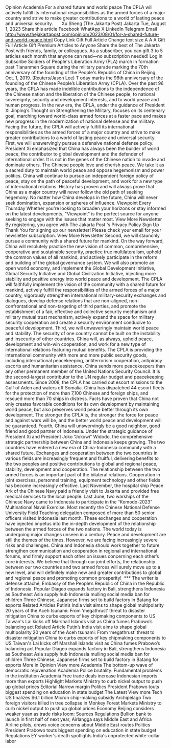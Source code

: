 # 

Opinion
Academia
For a shared future and world peace
The CPLA will actively fulfill its international responsibilities as the armed forces of a major country and strive to make greater contributions to a world of lasting peace and universal security.
&nbsp;
&nbsp;
&nbsp;
Xu Sheng
(The Jakarta Post)
Jakarta
Tue, August 1, 2023
Share this article
Facebook
WhatApp
X
LinkedIn
Telegram
Email
http://www.thejakartapost.com/opinion/2023/08/01/for-a-shared-future-and-world-peace.html
Copy Link
Gift Full Article
Change text size
A
A
A
Gift Full Article
Gift Premium Articles
to Anyone
Share the best of The Jakarta Post with friends, family, or colleagues. As a subscriber, you can gift 3 to 5 articles each month that anyone can read—no subscription needed!
Log in
Subscribe
Soldiers of People's Liberation Army (PLA) march in formation past Tiananmen Square during the military parade marking the 70th anniversary of the founding of the People's Republic of China in Beijing, Oct. 1, 2019. (Reuters/Jason Lee)
T
oday marks the 96th anniversary of the founding of the Chinese People’s Liberation Army (CPLA). Over the past 96 years, the CPLA has made indelible contributions to the independence of the Chinese nation and the liberation of the Chinese people, to national sovereignty, security and development interests, and to world peace and human progress.
In the new era, the CPLA, under the guidance of President Xi Jinping’s Thought on Strengthening the Military, focuses on its centenary goal, marching toward world-class armed forces at a faster pace and makes new progress in the modernization of national defense and the military.
Facing the future, the CPLA will actively fulfill its international responsibilities as the armed forces of a major country and strive to make greater contributions to a world of lasting peace and universal security.
First, we will unswervingly pursue a defensive national defense policy. President Xi emphasized that China has always been the builder of world peace, the contributor to global development and the defender of international order.
It is not in the genes of the Chinese nation to invade and dominate others. The Chinese people love and cherish peace. We take it as a sacred duty to maintain world peace and oppose hegemonism and power politics.
China will continue to pursue an independent foreign policy of peace, stay on the path of peaceful development, and work for a new type of international relations. History has proven and will always prove that China as a major country will never follow the old path of seeking hegemony. No matter how China develops in the future, China will never seek domination, expansion or spheres of influence.
Viewpoint
Every Thursday
Whether you're looking to broaden your horizons or stay informed on the latest developments, "Viewpoint" is the perfect source for anyone seeking to engage with the issues that matter most.
View More Newsletter
By registering, you agree with
The Jakarta Post
's
Privacy Policy
Sign Up
Thank You
for signing up our newsletter!
Please check your email for your newsletter subscription.
View More Newsletter
Second, we will staunchly pursue a community with a shared future for mankind. On the way forward, China will resolutely practice the new vision of common, comprehensive, cooperative and sustainable security, practice true multilateralism, uphold the common values of all mankind, and actively participate in the reform and building of the global governance system.
We will also promote an open world economy, and implement the Global Development Initiative, Global Security Initiative and Global Civilization Initiative, injecting more stability and positive energy into world peace and development.
The CPLA will faithfully implement the vision of the community with a shared future for mankind, actively fulfill the responsibilities of the armed forces of a major country, vigorously strengthen international military-security exchanges and dialogues, develop defense relations that are non-aligned, non-confrontational and non-targeting of third parties, and promote the establishment of a fair, effective and collective security mechanism and military mutual trust mechanism, actively expand the space for military security cooperation and create a security environment conducive to peaceful development.
Third, we will unwaveringly maintain world peace and stability. The security of one country cannot be built on the instability and insecurity of other countries. China will, as always, uphold peace, development and win-win cooperation, and work for a new type of international relations featuring mutual benefits.
The CPLA is providing the international community with more and more public security goods, including international peacekeeping, antiterrorism cooperation, antipiracy escorts and humanitarian assistance. China sends more peacekeepers than any other permanent member of the United Nations Security Council. It is the second-largest contributor to the UN regular budget and peacekeeping assessments.
Since 2008, the CPLA has carried out escort missions to the Gulf of Aden and waters off Somalia. China has dispatched 44 escort fleets for the protection of more than 7,100 Chinese and foreign ships, and rescued more than 70 ships in distress.
Facts have proven that China not only creates favorable conditions for its own development by maintaining world peace, but also preserves world peace better through its own development. The stronger the CPLA is, the stronger the force for peace and against wars will be, and the better world peace and development will be guaranteed.
Fourth, China will unswervingly be a good neighbor, good friend and good partner of Indonesia. Under the strategic guidance of President Xi and President Joko “Jokowi” Widodo, the comprehensive strategic partnership between China and Indonesia keeps growing.
The two countries have entered a new era of China-Indonesia community with a shared future. Exchanges and cooperation between the two countries in various fields are increasingly frequent and fruitful, delivering benefits to the two peoples and positive contributions to global and regional peace, stability, development and cooperation.
The relationship between the two armed forces is an important part of the bilateral relations. Cooperation in joint exercises, personnel training, equipment technology and other fields has become increasingly effective.
Last November, the hospital ship Peace Ark of the Chinese Navy paid a friendly visit to Jakarta and provided free medical services to the local people. Last June, two warships of the Chinese Navy came to Indonesia to participate in the “Komodo-2023” Multinational Naval Exercise.
Most recently the Chinese National Defense University Field Teaching delegation composed of more than 50 senior officers visited Indonesia last month. These exchanges and cooperation have injected impetus into the in-depth development of the relationship between the armed forces of the two nations.
The world today is undergoing major changes unseen in a century. Peace and development are still the themes of the times. However, we are facing increasingly severe risks and challenges. China and Indonesia should work together to future strengthen communication and cooperation in regional and international forums, and firmly support each other on issues concerning each other’s core interests.
We believe that through our joint efforts, the relationship between our two countries and two armed forces will surely move up to a new level, and will definitely make new and greater contributions to global and regional peace and promoting common prosperity!
&nbsp;***
The writer is defense attaché, Embassy of the People’s Republic of China in the Republic of Indonesia.
Popular
Diageo expands factory in Bali, strengthens Indonesia as Southeast Asia supply hub
Indonesia mulling social media ban for children
Three Chinese, Japanese firms set to build factory in Batang for exports
Related Articles
Putin’s India visit aims to shape global multipolarity
20 years of the Aceh tsunami: From ‘megathrust’ threat to disaster mitigation
China to curbs exports of key chipmaking components to US
Taiwan's Lai kicks off Marshall Islands visit as China fumes
Prabowo’s balancing act
Related Article
Putin’s India visit aims to shape global multipolarity
20 years of the Aceh tsunami: From ‘megathrust’ threat to disaster mitigation
China to curbs exports of key chipmaking components to US
Taiwan's Lai kicks off Marshall Islands visit as China fumes
Prabowo’s balancing act
Popular
Diageo expands factory in Bali, strengthens Indonesia as Southeast Asia supply hub
Indonesia mulling social media ban for children
Three Chinese, Japanese firms set to build factory in Batang for exports
More in Opinion
View more
Academia
The bottom-up wave of democratic rejuvenation
Academia
Police brutality: Fundamental problems in the institution
Academia
Free trade deals increase Indonesian imports more than exports
Highlight
Markets
Ministry to curb nickel output to push up global prices
Editorial
Narrow margin
Politics
President Prabowo touts biggest spending on education in state budget
The Latest
View more
Tech
US finalizes $6.1 billion Micron chip-making subsidy
Archipelago
Two foreign visitors killed in tree collapse in Monkey Forest
Markets
Ministry to curb nickel output to push up global prices
Economy
Beijing considers weaker yuan as trade risks loom: Sources
Regulations
Bullion bank to launch in first half of next year, Airlangga says
Middle East and Africa
Airline pilots, crews voice concerns about Middle East routes
Politics
President Prabowo touts biggest spending on education in state budget
Regulations
EY worker's death spotlights India's unprotected white-collar labor